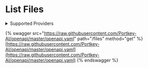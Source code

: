 # List Files

<details>

<summary>Supported Providers</summary>

* OpenAI
* TogetherAI

</details>

{% swagger src="https://raw.githubusercontent.com/Portkey-AI/openapi/master/openapi.yaml" path="/files" method="get" %}
[https://raw.githubusercontent.com/Portkey-AI/openapi/master/openapi.yaml](https://raw.githubusercontent.com/Portkey-AI/openapi/master/openapi.yaml)
{% endswagger %}
